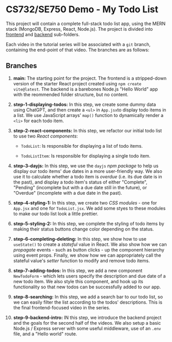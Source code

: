 # CS732/SE750 Demo - My Todo List

This project will contain a complete full-stack todo list app, using the MERN stack (MongoDB, Express, React, Node.js). The project is divided into [frontend](./frontend/) and [backend](./backend/) sub-folders.

Each video in the tutorial series will be associated with a `git` branch, containing the end-point of that video. The branches are as follows:

## Branches

1. **main:** The starting point for the project. The frontend is a stripped-down version of the starter React project created using `npm create vite@latest`. The backend is a barebones Node.js "Hello World" app with the reommended folder structure, but no content.

2. **step-1-displaying-todos:** In this step, we create some dummy data using ChatGPT, and then create a `<ul>` in `App.jsx`to display todo items in a list. We use JavaScript arrays' `map()` function to dynamically render a `<li>` for each todo item.

3. **step-2-react-components:** In this step, we refactor our initial todo list to use two _React components_:

   - `TodoList`: Is responsible for displaying a list of todo items.

   - `TodoListItem`: Is responsible for displaying a single todo item.

4. **step-3-dayjs:** In this step, we use the `dayjs` _npm package_ to help us display our todo items' due dates in a more user-friendly way. We also use it to calculate whether a todo item is _overdue_ (i.e. its due date is in the past), and display a todo item's status of either "Complete", "Pending" (incomplete but with a due date still in the future), or "Overdue" (incomplete with a due date in the past).

5. **step-4-styling-1:** In this step, we create two _CSS modules_ - one for `App.jsx` and one for `TodoList.jsx`. We add some styes to these modules to make our todo list look a little prettier.

6. **step-5-styling-2:** In this step, we complete the styling of todo items by making their status buttons change color depending on the status.

7. **step-6-completing-deleting:** In this step, we show how to use `useState()` to create a _stateful_ value in React. We also show how we can _propagate_ events - such as button clicks - up the component hierarchy using event props. Finally, we show how we can appropriately call the stateful value's _setter_ function to modify and remove todo items.

8. **step-7-adding-todos:** In this step, we add a new component `NewTodoForm` - which lets users specify the description and due date of a new todo item. We also style this component, and hook up its functionality so that new todos can be successfully added to our app.

9. **step-8-searching:** In this step, we add a search bar to our todo list, so we can easily filter the list according to the todos' descriptions. This is the final frontend-focused video in the series.

10. **step-9-backend-intro:** IN this step, we introduce the backend project and the goals for the second half of the videos. We also setup a basic Node.js / Express server with some useful middleware, use of an `.env` file, and a "Hello world" route.
